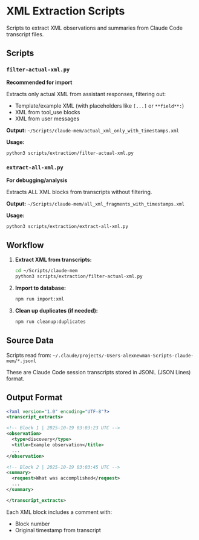 # XML Extraction Scripts

Scripts to extract XML observations and summaries from Claude Code transcript files.

## Scripts

### `filter-actual-xml.py`
**Recommended for import**

Extracts only actual XML from assistant responses, filtering out:
- Template/example XML (with placeholders like `[...]` or `**field**:`)
- XML from tool_use blocks
- XML from user messages

**Output:** `~/Scripts/claude-mem/actual_xml_only_with_timestamps.xml`

**Usage:**
```bash
python3 scripts/extraction/filter-actual-xml.py
```

### `extract-all-xml.py`
**For debugging/analysis**

Extracts ALL XML blocks from transcripts without filtering.

**Output:** `~/Scripts/claude-mem/all_xml_fragments_with_timestamps.xml`

**Usage:**
```bash
python3 scripts/extraction/extract-all-xml.py
```

## Workflow

1. **Extract XML from transcripts:**
   ```bash
   cd ~/Scripts/claude-mem
   python3 scripts/extraction/filter-actual-xml.py
   ```

2. **Import to database:**
   ```bash
   npm run import:xml
   ```

3. **Clean up duplicates (if needed):**
   ```bash
   npm run cleanup:duplicates
   ```

## Source Data

Scripts read from: `~/.claude/projects/-Users-alexnewman-Scripts-claude-mem/*.jsonl`

These are Claude Code session transcripts stored in JSONL (JSON Lines) format.

## Output Format

```xml
<?xml version="1.0" encoding="UTF-8"?>
<transcript_extracts>

<!-- Block 1 | 2025-10-19 03:03:23 UTC -->
<observation>
  <type>discovery</type>
  <title>Example observation</title>
  ...
</observation>

<!-- Block 2 | 2025-10-19 03:03:45 UTC -->
<summary>
  <request>What was accomplished</request>
  ...
</summary>

</transcript_extracts>
```

Each XML block includes a comment with:
- Block number
- Original timestamp from transcript
